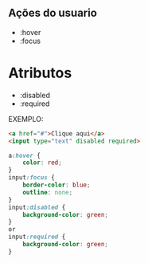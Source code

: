 ## Ações do usuario

* :hover
* :focus

# Atributos

* :disabled
* :required

EXEMPLO:

```html
<a href="#">Clique aqui</a>
<input type="text" disabled required>
```


```css
a:hover {
    color: red;
}
input:focus {
    border-color: blue;
    outline: none;
}
input:disabled {
    background-color: green;
}
or
input:required {
    background-color: green;
}
```

